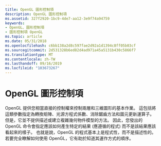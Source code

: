 ```yaml
---
title: OpenGL 圖形控制項
description: OpenGL 圖形控制項
ms.assetid: 327f2920-1bc9-4de7-aa12-3e9f74a94759
keywords:
- OpenGL、圖形控制項
- 圖形控制項 OpenGL
ms.topic: article
ms.date: 05/31/2018
ms.openlocfilehash: c6bb138a2d8c597fae2d92a1d1394c8ff05b03cf
ms.sourcegitcommit: 2d531328b6ed82d4ad971a45a5131b430c5866f7
ms.translationtype: MT
ms.contentlocale: zh-TW
ms.lasthandoff: 09/16/2019
ms.locfileid: "103673267"
---
```

# <a name="opengl-graphic-control"></a>OpenGL 圖形控制項

OpenGL 提供您相當直接的控制權來控制兩層和三維圖形的基本作業。 這包括將這類參數指定為轉換矩陣、光源方程式係數、消除鋸齒方法和圖元更新運算子。 但是，它並不提供描述或建立複雜幾何物件模型的方法。 因此，您發出的 OpenGL 命令會指定應該如何產生特定的結果 (應遵循的程式) 而不是該結果應該看起來的樣子。 也就是說，OpenGL 的程式基本上是程式性，而不是描述性的。 若要完全瞭解如何使用 OpenGL，它有助於知道其運作方式的順序。

 

 




